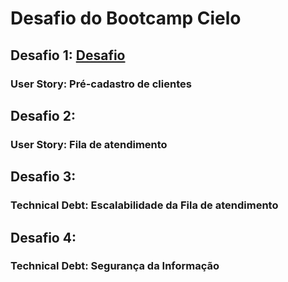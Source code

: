 # Desafio do Bootcamp Cielo
## Desafio 1: [Desafio](/desafio1)
### User Story: Pré-cadastro de clientes
## Desafio 2:
### User Story: Fila de atendimento
## Desafio 3:
### Technical Debt: Escalabilidade da Fila de atendimento
## Desafio 4:
### Technical Debt: Segurança da Informação
